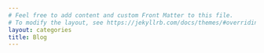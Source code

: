 ```yaml
---
# Feel free to add content and custom Front Matter to this file.
# To modify the layout, see https://jekyllrb.com/docs/themes/#overriding-theme-defaults
layout: categories
title: Blog
---
```


<!-- # Blog Posts -->